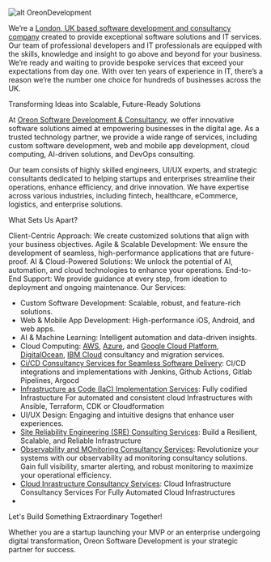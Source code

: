 ![alt OreonDevelopment](https://www.oreondevelopment.com/wp-content/uploads/2020/12/OreonDevelopmentLogo.png)

We’re a [London, UK based software development and consultancy company](https://www.oreondevelopment.com/)  created to provide exceptional software solutions and IT services. Our team of professional developers and IT professionals are equipped with the skills, knowledge and insight to go above and beyond for your business. We’re ready and waiting to provide bespoke services that exceed your expectations from day one. With over ten years of experience in IT, there’s a reason we’re the number one choice for hundreds of businesses across the UK.


Transforming Ideas into Scalable, Future-Ready Solutions

At [Oreon Software Development & Consultancy](https://www.oreondevelopment.com/), we offer innovative software solutions aimed at empowering businesses in the digital age. As a trusted technology partner, we provide a wide range of services, including custom software development, web and mobile app development, cloud computing, AI-driven solutions, and DevOps consulting.

Our team consists of highly skilled engineers, UI/UX experts, and strategic consultants dedicated to helping startups and enterprises streamline their operations, enhance efficiency, and drive innovation. We have expertise across various industries, including fintech, healthcare, eCommerce, logistics, and enterprise solutions.

What Sets Us Apart?

Client-Centric Approach:  We create customized solutions that align with your business objectives.
Agile & Scalable Development: We ensure the development of seamless, high-performance applications that are future-proof.
AI & Cloud-Powered Solutions: We unlock the potential of AI, automation, and cloud technologies to enhance your operations.
End-to-End Support: We provide guidance at every step, from ideation to deployment and ongoing maintenance.
Our Services:

- Custom Software Development: Scalable, robust, and feature-rich solutions.
- Web & Mobile App Development: High-performance iOS, Android, and web apps.
- AI & Machine Learning: Intelligent automation and data-driven insights.
- Cloud Computing: [AWS](https://www.oreondevelopment.com/amazon-aws-cloud-consultancy-services/), [Azure](https://www.oreondevelopment.com/microsoft-azure-cloud-platform-consulting/), and [Google Cloud Platform](https://www.oreondevelopment.com/google-cloud-platform-gcp-consultancy-services/), [DigitalOcean](https://www.oreondevelopment.com/digitalocean-cloud-consultancy-services/), [IBM Cloud](https://www.oreondevelopment.com/ibm-cloud-consultancy-services/) consultancy and migration services.
- [Ci/CD Consultancy Services for Seamless Software Delivery](https://www.oreondevelopment.com/ci-cd-software-delivery-consultancy-services/): CI/CD integrations and implementations with Jenkins, Github Actions, Gitlab Pipelines, Argocd
- [Infrastructure as Code (IaC) Implementation Services](https://www.oreondevelopment.com/iac-implementation-services-with-terraform-ansible-cdk-cloudformation/): Fully codified Infrastucture For automated and consistent cloud Infrastructures with Ansible, Terraform, CDK or Cloudformation
- UI/UX Design: Engaging and intuitive designs that enhance user experiences.
- [Site Reliability Engineering (SRE) Consulting Services](https://www.oreondevelopment.com/site-reliability-engineering-sre-consulting-services/): Build a Resilient, Scalable, and Reliable Infrastructure
- [Observability and MOnitoring Consultancy Services](https://www.oreondevelopment.com/observability-and-monitoring-consultancy-services/): Revolutionize your systems with our observability ad monitoring consultancy solutions.
Gain full visibility, smarter alerting, and robust monitoring to maximize your operational efficiency.
- [Cloud Inrastructure Consultancy Services](https://www.oreondevelopment.com/cloud-infrastructure-consultancy-services/): Cloud Infrastructure Consultancy Services For Fully Automated Cloud Infrastructures
- 
Let's Build Something Extraordinary Together!

Whether you are a startup launching your MVP or an enterprise undergoing digital transformation, Oreon Software Development is your strategic partner for success.
